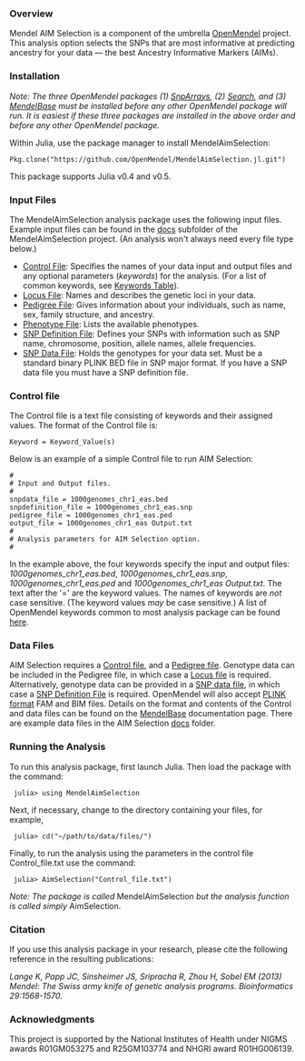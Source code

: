 ### Overview
Mendel AIM Selection is a component of the umbrella [OpenMendel](https://openmendel.github.io) project. This analysis option selects the SNPs that are most informative at predicting ancestry for your data — the best Ancestry Informative Markers (AIMs).

<!--- ### Appropriate Problems and Data Sets
 ... --->

### Installation
*Note: The three OpenMendel packages (1) [SnpArrays](https://openmendel.github.io/SnpArrays.jl/latest/), (2) [Search](https://openmendel.github.io/Search.jl), and (3) [MendelBase](https://openmendel.github.io/MendelBase.jl) must be installed before any other OpenMendel package will run. It is easiest if these three packages are installed in the above order and before any other OpenMendel package.*

Within Julia, use the package manager to install MendelAimSelection:

    Pkg.clone("https://github.com/OpenMendel/MendelAimSelection.jl.git")

This package supports Julia v0.4 and v0.5.

### Input Files
The MendelAimSelection analysis package uses the following input files. Example input files can be found in the [docs](https://github.com/OpenMendel/MendelAimSelection.jl/tree/master/docs) subfolder of the MendelAimSelection project. (An analysis won't always need every file type below.)

* [Control File](#control-file): Specifies the names of your data input and output files and any optional parameters (*keywords*) for the analysis. (For a list of common keywords, see [Keywords Table](https://openmendel.github.io/MendelBase.jl/#keywords-table)).
* [Locus File](https://openmendel.github.io/MendelBase.jl/#locus-file): Names and describes the genetic loci in your data.
* [Pedigree File](https://openmendel.github.io/MendelBase.jl/#pedigree-file): Gives information about your individuals, such as name, sex, family structure, and ancestry.
* [Phenotype File](https://openmendel.github.io/MendelBase.jl/#phenotype-file): Lists the available phenotypes.
* [SNP Definition File](https://openmendel.github.io/MendelBase.jl/#snp-definition-file): Defines your SNPs with information such as SNP name, chromosome, position, allele names, allele frequencies.
* [SNP Data File](https://openmendel.github.io/MendelBase.jl/#snp-data-file): Holds the genotypes for your data set. Must be a standard binary PLINK BED file in SNP major format. If you have a SNP data file you must have a SNP definition file.

<a id="control-file"></a>
### Control file
The Control file is a text file consisting of keywords and their assigned values. The format of the Control file is:

	Keyword = Keyword_Value(s)

Below is an example of a simple Control file to run AIM Selection:

	#
	# Input and Output files.
	#
	snpdata_file = 1000genomes_chr1_eas.bed
	snpdefinition_file = 1000genomes_chr1_eas.snp
	pedigree_file = 1000genomes_chr1_eas.ped
	output_file = 1000genomes_chr1_eas Output.txt
	#
	# Analysis parameters for AIM Selection option.
	#

In the example above, the four keywords specify the input and output files: *1000genomes_chr1_eas.bed*, *1000genomes_chr1_eas.snp*, *1000genomes_chr1_eas.ped* and *1000genomes_chr1_eas Output.txt*. The text after the '=' are the keyword values. The names of keywords are *not* case sensitive. (The keyword values *may* be case sensitive.) A list of OpenMendel keywords common to most analysis package can be found [here](https://openmendel.github.io/MendelBase.jl/#keywords-table).

### Data Files
AIM Selection requires a [Control file](https://openmendel.github.io/MendelBase.jl/#control-file), and a [Pedigree file](https://openmendel.github.io/MendelBase.jl/#pedigree-file). Genotype data can be included in the Pedigree file, in which case a [Locus file](https://openmendel.github.io/MendelBase.jl/#locus-file) is required. Alternatively, genotype data can be provided in a [SNP data file](https://openmendel.github.io/MendelBase.jl/#snp-data-file), in which case a [SNP Definition File](https://openmendel.github.io/MendelBase.jl/#snp-definition-file) is required. OpenMendel will also accept [PLINK format](http://zzz.bwh.harvard.edu/plink) FAM and BIM files. Details on the format and contents of the Control and data files can be found on the [MendelBase](https://openmendel.github.io/MendelBase.jl) documentation page. There are example data files in the AIM Selection [docs](https://github.com/OpenMendel/MendelAIMSelection.jl/tree/master/docs) folder.

### Running the Analysis

To run this analysis package, first launch Julia. Then load the package with the command:

     julia> using MendelAimSelection

Next, if necessary, change to the directory containing your files, for example,

     julia> cd("~/path/to/data/files/")

Finally, to run the analysis using the parameters in the control file Control_file.txt use the command:

     julia> AimSelection("Control_file.txt")

*Note: The package is called* MendelAimSelection *but the analysis function is called simply* AimSelection.

<!--- ### Interpreting the results
      ... --->

### Citation

If you use this analysis package in your research, please cite the following reference in the resulting publications:

*Lange K, Papp JC, Sinsheimer JS, Sripracha R, Zhou H, Sobel EM (2013) Mendel: The Swiss army knife of genetic analysis programs. Bioinformatics 29:1568-1570.*

<!--- ### Contributing
We welcome contributions to this Open Source project. To contribute, follow this procedure ... --->

### Acknowledgments

This project is supported by the National Institutes of Health under NIGMS awards R01GM053275 and R25GM103774 and NHGRI award R01HG006139.
